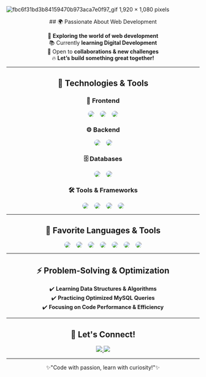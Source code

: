 ![fbc6f31bd3b84159470b973aca7e0f97_gif 1,920 × 1,080 pixels](https://github.com/user-attachments/assets/b5a06e50-fe4c-4646-afca-45fd40cba56e)
<div style="text-align: center;">
  ## 🌍 Passionate About Web Development  

  🎯 **Exploring the world of web development**  
  📚 Currently **learning Digital Development**  
  🤝 Open to **collaborations & new challenges**  
  🔥 **Let’s build something great together!**  

  ---

  ## 🔧 Technologies & Tools  

  ### 🎨 Frontend  
  <div style="display: flex; justify-content: center; gap: 15px; align-items: center; margin-bottom: 10px;">
    <img src="https://img.shields.io/badge/HTML5-%23E34F26.svg?style=for-the-badge&logo=html5&logoColor=white" style="border-radius: 50%;" />
    <img src="https://img.shields.io/badge/CSS3-%231572B6.svg?style=for-the-badge&logo=css3&logoColor=white" style="border-radius: 50%;" />
    <img src="https://img.shields.io/badge/JavaScript-%23F7DF1E.svg?style=for-the-badge&logo=javascript&logoColor=black" style="border-radius: 50%;" />
  </div>

  ### ⚙️ Backend  
  <div style="display: flex; justify-content: center; gap: 15px; align-items: center; margin-bottom: 10px;">
    <img src="https://img.shields.io/badge/PHP-%23777BB4.svg?style=for-the-badge&logo=php&logoColor=white" style="border-radius: 50%;" />
    <img src="https://img.shields.io/badge/Python-%233776AB.svg?style=for-the-badge&logo=python&logoColor=white" style="border-radius: 50%;" />
  </div>

  ### 🗄️ Databases  
  <div style="display: flex; justify-content: center; gap: 15px; align-items: center; margin-bottom: 10px;">
    <img src="https://img.shields.io/badge/MySQL-%234479A1.svg?style=for-the-badge&logo=mysql&logoColor=white" style="border-radius: 50%;" />
    <img src="https://img.shields.io/badge/SQLite-%23003B57.svg?style=for-the-badge&logo=sqlite&logoColor=white" style="border-radius: 50%;" />
  </div>

  ### 🛠️ Tools & Frameworks  
  <div style="display: flex; justify-content: center; gap: 15px; align-items: center; margin-bottom: 10px;">
    <img src="https://img.shields.io/badge/Flask-%23000.svg?style=for-the-badge&logo=flask&logoColor=white" style="border-radius: 50%;" />
    <img src="https://img.shields.io/badge/PyCharm-%23000000.svg?style=for-the-badge&logo=pycharm&logoColor=white" style="border-radius: 50%;" />
    <img src="https://img.shields.io/badge/Git-%23F1502F.svg?style=for-the-badge&logo=git&logoColor=white" style="border-radius: 50%;" />
    <img src="https://img.shields.io/badge/Tkinter-%23335A53.svg?style=for-the-badge&logo=python&logoColor=white" style="border-radius: 50%;" />
  </div>

  ---

  ## 💬 Favorite Languages & Tools  

  <div style="display: flex; justify-content: center; gap: 15px; align-items: center; margin-bottom: 10px;">
    <img src="https://img.shields.io/badge/Python-%233776AB.svg?style=for-the-badge&logo=python&logoColor=white" style="border-radius: 50%;" />
    <img src="https://img.shields.io/badge/JavaScript-%23F7DF1E.svg?style=for-the-badge&logo=javascript&logoColor=black" style="border-radius: 50%;" />
    <img src="https://img.shields.io/badge/HTML5-%23E34F26.svg?style=for-the-badge&logo=html5&logoColor=white" style="border-radius: 50%;" />
    <img src="https://img.shields.io/badge/CSS3-%231572B6.svg?style=for-the-badge&logo=css3&logoColor=white" style="border-radius: 50%;" />
    <img src="https://img.shields.io/badge/Git-%23F1502F.svg?style=for-the-badge&logo=git&logoColor=white" style="border-radius: 50%;" />
    <img src="https://img.shields.io/badge/Flask-%23000.svg?style=for-the-badge&logo=flask&logoColor=white" style="border-radius: 50%;" />
    <img src="https://img.shields.io/badge/PyCharm-%23000000.svg?style=for-the-badge&logo=pycharm&logoColor=white" style="border-radius: 50%;" />
  </div>

  ---

  ## ⚡ Problem-Solving & Optimization  

  ✔️ **Learning Data Structures & Algorithms**  
  ✔️ **Practicing Optimized MySQL Queries**  
  ✔️ **Focusing on Code Performance & Efficiency**  

  ---

  ## 🎯 Let's Connect!  

  <p>
    <a href="https://www.linkedin.com/in/YOUR_PROFILE" target="_blank">
      <img src="https://img.shields.io/badge/LinkedIn-%230077B5.svg?style=for-the-badge&logo=linkedin&logoColor=white" />
    </a>  
    <a href="https://github.com/Yassine" target="_blank">
      <img src="https://img.shields.io/badge/GitHub-%23181717.svg?style=for-the-badge&logo=github&logoColor=white" />
    </a>  
  </p>

  ---

  ✨"Code with passion, learn with curiosity!"✨  

</div>











